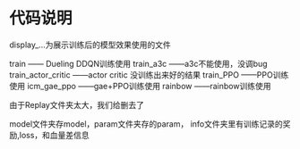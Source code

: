 # 代码说明

display_...为展示训练后的模型效果使用的文件

train							—— Dueling DDQN训练使用
train_a3c					——a3c不能使用，没调bug
train_actor_critic	 ——actor critic 没训练出来好的结果
train_PPO				  ——PPO训练使用
icm_gae_ppo			——gae+PPO训练使用
rainbow					——rainbow训练使用

由于Replay文件夹太大，我们给删去了

model文件夹存model，param文件夹存的param， info文件夹里有训练记录的奖励,loss，和血量差信息